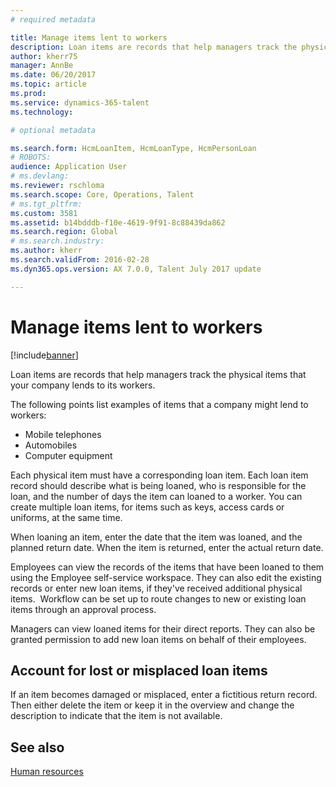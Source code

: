 ```yaml
---
# required metadata

title: Manage items lent to workers
description: Loan items are records that help managers track the physical items that your company lends to its workers. 
author: kherr75
manager: AnnBe
ms.date: 06/20/2017
ms.topic: article
ms.prod: 
ms.service: dynamics-365-talent
ms.technology: 

# optional metadata

ms.search.form: HcmLoanItem, HcmLoanType, HcmPersonLoan
# ROBOTS: 
audience: Application User
# ms.devlang: 
ms.reviewer: rschloma
ms.search.scope: Core, Operations, Talent
# ms.tgt_pltfrm: 
ms.custom: 3581
ms.assetid: b14bdddb-f10e-4619-9f91-8c88439da862
ms.search.region: Global
# ms.search.industry: 
ms.author: kherr
ms.search.validFrom: 2016-02-28
ms.dyn365.ops.version: AX 7.0.0, Talent July 2017 update

---
```


# Manage items lent to workers

[!include[banner](includes/banner.md)]


Loan items are records that help managers track the physical items that your company lends to its workers. 

The following points list examples of items that a company might lend to workers:
-   Mobile telephones
-   Automobiles
-   Computer equipment

Each physical item must have a corresponding loan item. Each loan item record should describe what is being loaned, who is responsible for the loan, and the number of days the item can loaned to a worker. You can create multiple loan items, for items such as keys, access cards or uniforms, at the same time. 

When loaning an item, enter the date that the item was loaned, and the planned return date. When the item is returned, enter the actual return date.

Employees can view the records of the items that have been loaned to them using the Employee self-service workspace. They can also edit the existing records or enter new loan items, if they've received additional physical items.  Workflow can be set up to route changes to new or existing loan items through an approval process. 

Managers can view loaned items for their direct reports. They can also be granted permission to add new loan items on behalf of their employees.

 Account for lost or misplaced loan items
-----------------------------------------

If an item becomes damaged or misplaced, enter a fictitious return record. Then either delete the item or keep it in the overview and change the description to indicate that the item is not available.

 
See also
--------

[Human resources](index.md)



